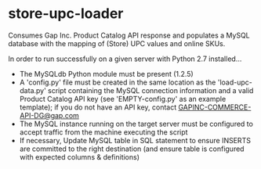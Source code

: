 # store-upc-loader
Consumes Gap Inc. Product Catalog API response and populates a MySQL database with the mapping of (Store) UPC values and online SKUs.

In order to run successfully on a given server with Python 2.7 installed...
- The MySQLdb Python module must be present (1.2.5)
- A 'config.py' file must be created in the same location as the 'load-upc-data.py' script containing the MySQL connection information and a valid Product Catalog API key (see 'EMPTY-config.py' as an example template); if you do not have an API key, contact GAPINC-COMMERCE-API-DG@gap.com
- The MySQL instance running on the target server must be configured to accept traffic from the machine executing the script
- If necessary, Update MySQL table in SQL statement to ensure INSERTS are committed to the right destination (and ensure table is configured with expected columns & definitions)
